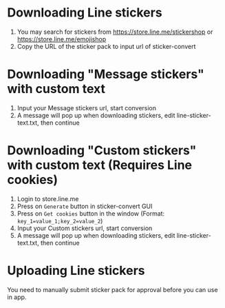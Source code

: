 # Downloading Line stickers
1. You may search for stickers from https://store.line.me/stickershop or https://store.line.me/emojishop
2. Copy the URL of the sticker pack to input url of sticker-convert

# Downloading "Message stickers" with custom text
1. Input your Message stickers url, start conversion
2. A message will pop up when downloading stickers, edit line-sticker-text.txt, then continue

# Downloading "Custom stickers" with custom text (Requires Line cookies)
1. Login to store.line.me
2. Press on `Generate` button in sticker-convert GUI
3. Press on `Get cookies` button in the window (Format: `key_1=value_1;key_2=value_2`)
4. Input your Custom stickers url, start conversion
5. A message will pop up when downloading stickers, edit line-sticker-text.txt, then continue

# Uploading Line stickers
You need to manually submit sticker pack for approval before you can use in app.